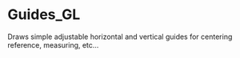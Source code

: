 # Guides_GL

Draws simple adjustable horizontal and vertical guides for centering reference, measuring, etc...